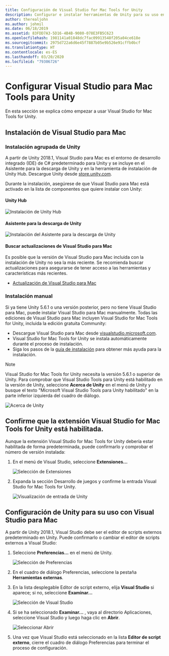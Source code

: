 ```yaml
---
title: Configuración de Visual Studio for Mac Tools for Unity
description: Configurar e instalar herramientas de Unity para su uso en Visual Studio para Mac
author: therealjohn
ms.author: johmil
ms.date: 06/18/2019
ms.assetid: 83FDD7A3-5D16-4B4B-9080-078E3FB5C623
ms.openlocfilehash: 1981141a01848dc7fac09913548f205a04ce618e
ms.sourcegitcommit: 2975d722a6d6e45f7887b05e9b526e91cffb0bcf
ms.translationtype: HT
ms.contentlocale: es-ES
ms.lasthandoff: 03/20/2020
ms.locfileid: "79306726"
---
```

# <a name="set-up-visual-studio-for-mac-tools-for-unity"></a>Configurar Visual Studio para Mac Tools para Unity

En esta sección se explica cómo empezar a usar Visual Studio for Mac Tools for Unity.

## <a name="install-visual-studio-for-mac"></a>Instalación de Visual Studio para Mac

### <a name="unity-bundled-installation"></a>Instalación agrupada de Unity

A partir de Unity 2018.1, Visual Studio para Mac es el entorno de desarrollo integrado (IDE) de C# predeterminado para Unity y se incluye en el Asistente para la descarga de Unity y en la herramienta de instalación de Unity Hub. Descargue Unity desde [store.unity.com](https://store.unity.com/).

Durante la instalación, asegúrese de que Visual Studio para Mac está activado en la lista de componentes que quiere instalar con Unity:

#### <a name="unity-hub"></a>Unity Hub

![Instalación de Unity Hub](media/setup-vsmac-tools-unity-image7.png)

#### <a name="unity-download-assistant"></a>Asistente para la descarga de Unity

![Instalación del Asistente para la descarga de Unity](media/setup-vsmac-tools-unity-image8.png)

#### <a name="check-for-updates-to-visual-studio-for-mac"></a>Buscar actualizaciones de Visual Studio para Mac

Es posible que la versión de Visual Studio para Mac incluida con la instalación de Unity no sea la más reciente. Se recomienda buscar actualizaciones para asegurarse de tener acceso a las herramientas y características más recientes.

* [Actualización de Visual Studio para Mac](update.md)

### <a name="manual-installation"></a>Instalación manual

Si ya tiene Unity 5.6.1 o una versión posterior, pero no tiene Visual Studio para Mac, puede instalar Visual Studio para Mac manualmente. Todas las ediciones de Visual Studio para Mac incluyen Visual Studio for Mac Tools for Unity, incluida la edición gratuita Community:

* Descargue Visual Studio para Mac desde [visualstudio.microsoft.com](https://visualstudio.microsoft.com/).
* Visual Studio for Mac Tools for Unity se instala automáticamente durante el proceso de instalación.
* Siga los pasos de la [guía de instalación](/visualstudio/mac/installation) para obtener más ayuda para la instalación.

> [!NOTE]
> Visual Studio for Mac Tools for Unity necesita la versión 5.6.1 o superior de Unity. Para comprobar que Visual Studio Tools para Unity está habilitado en la versión de Unity, seleccione **Acerca de Unity** en el menú de Unity y busque el texto "Microsoft Visual Studio Tools para Unity habilitado" en la parte inferior izquierda del cuadro de diálogo.
>
> ![Acerca de Unity](media/setup-vsmac-tools-unity-image3.png)

## <a name="confirm-that-the-visual-studio-for-mac-tools-for-unity-extension-is-enabled"></a>Confirme que la extensión Visual Studio for Mac Tools for Unity está habilitada.

Aunque la extensión Visual Studio for Mac Tools for Unity debería estar habilitada de forma predeterminada, puede confirmarlo y comprobar el número de versión instalada:

1. En el menú de Visual Studio, seleccione **Extensiones...**

   ![Selección de Extensiones](media/setup-vsmac-tools-unity-image1.png)

2. Expanda la sección Desarrollo de juegos y confirme la entrada Visual Studio for Mac Tools for Unity.

   ![Visualización de entrada de Unity](media/setup-vsmac-tools-unity-image2.png)

## <a name="configure-unity-for-use-with-visual-studio-for-mac"></a>Configuración de Unity para su uso con Visual Studio para Mac

A partir de Unity 2018.1, Visual Studio debe ser el editor de scripts externos predeterminado en Unity. Puede confirmarlo o cambiar el editor de scripts externos a Visual Studio:

1. Seleccione **Preferencias...** en el menú de Unity.

   ![Selección de Preferencias](media/setup-vsmac-tools-unity-image4.png)

2. En el cuadro de diálogo Preferencias, seleccione la pestaña **Herramientas externas**.

3. En la lista desplegable Editor de script externo, elija **Visual Studio** si aparece; si no, seleccione **Examinar...**

   ![Selección de Visual Studio](media/setup-vsmac-tools-unity-image5.png)

4. Si se ha seleccionado **Examinar...** , vaya al directorio Aplicaciones, seleccione Visual Studio y luego haga clic en **Abrir**.

   ![Seleccionar Abrir](media/setup-vsmac-tools-unity-image6.png)

5. Una vez que Visual Studio está seleccionado en la lista **Editor de script externo**, cierre el cuadro de diálogo Preferencias para terminar el proceso de configuración.